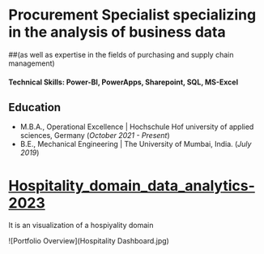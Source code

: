 
# Procurement Specialist specializing in the analysis of business data
##(as well as expertise in the fields of purchasing and supply chain management)

#### Technical Skills: Power-BI, PowerApps, Sharepoint, SQL, MS-Excel

## Education					       		
- M.B.A., Operational Excellence	| Hochschule Hof university of applied sciences, Germany (_October 2021 - Present_)	 			        		
- B.E., Mechanical Engineering | The University of Mumbai, India. (_July 2019_)


# [Hospitality_domain_data_analytics-2023](https://github.com/tejasp1197/Hopitality_domain_PBreport-2023)
It is an visualization of a hospiyality domain

![Portfolio Overview](Hospitality Dashboard.jpg)

















